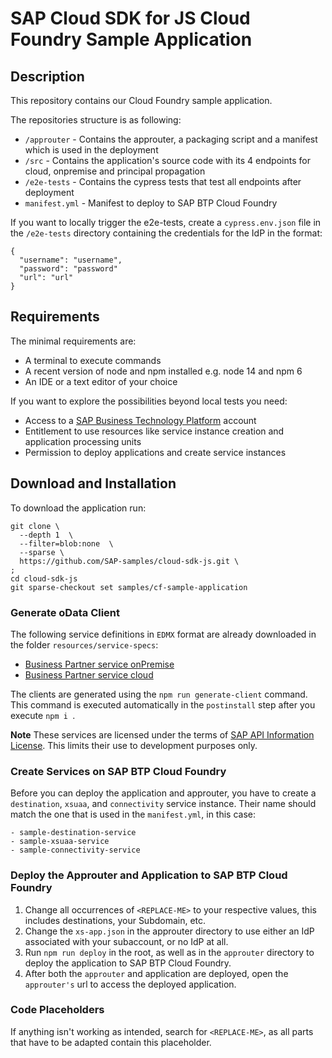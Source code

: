 # SAP Cloud SDK for JS Cloud Foundry Sample Application

## Description
This repository contains our Cloud Foundry sample application.

The repositories structure is as following:

- `/approuter` - Contains the approuter, a packaging script and a manifest which is used in the deployment
- `/src` - Contains the application's source code with its 4 endpoints for cloud, onpremise and principal propagation
- `/e2e-tests` - Contains the cypress tests that test all endpoints after deployment
- `manifest.yml` - Manifest to deploy to SAP BTP Cloud Foundry

If you want to locally trigger the e2e-tests, create a `cypress.env.json` file in the `/e2e-tests` directory containing the credentials for the IdP in the format:

```
{
  "username": "username",
  "password": "password"
  "url": "url"
}
```

## Requirements
The minimal requirements are:
- A terminal to execute commands
- A recent version of node and npm installed e.g. node 14 and npm 6
- An IDE or a text editor of your choice

If you want to explore the possibilities beyond local tests you need:
- Access to a [SAP Business Technology Platform](https://www.sap.com/products/business-technology-platform.html) account
- Entitlement to use resources like service instance creation and application processing units
- Permission to deploy applications and create service instances

## Download and Installation
To download the application run:

```
git clone \
  --depth 1  \
  --filter=blob:none  \
  --sparse \
  https://github.com/SAP-samples/cloud-sdk-js.git \
;
cd cloud-sdk-js
git sparse-checkout set samples/cf-sample-application
```

### Generate oData Client

The following service definitions in `EDMX` format are already downloaded in the folder `resources/service-specs`:
- [Business Partner service onPremise](https://api.sap.com/api/OP_API_BUSINESS_PARTNER_SRV/overview)
- [Business Partner service cloud](https://api.sap.com/api/API_BUSINESS_PARTNER/overview)

The clients are generated using the `npm run generate-client` command. This command is executed automatically in the `postinstall` step after you execute `npm i `.

**Note** These services are licensed under the terms of [SAP API Information License](../../LICENSES/LicenseRef-API-Definition-File-License.txt). This limits their use to development purposes only.

### Create Services on SAP BTP Cloud Foundry
Before you can deploy the application and approuter, you have to create a `destination`, `xsuaa`, and `connectivity` service instance.
Their name should match the one that is used in the `manifest.yml`, in this case:

```
- sample-destination-service
- sample-xsuaa-service
- sample-connectivity-service
```

### Deploy the Approuter and Application to SAP BTP Cloud Foundry
1. Change all occurrences of `<REPLACE-ME>` to your respective values, this includes destinations, your Subdomain, etc.
2. Change the `xs-app.json` in the approuter directory to use either an IdP associated with your subaccount, or no IdP at all.
3. Run `npm run deploy` in the root, as well as in the `approuter` directory to deploy the application to SAP BTP Cloud Foundry.
4. After both the `approuter` and application are deployed, open the `approuter's` url to access the deployed application.

### Code Placeholders
If anything isn't working as intended, search for `<REPLACE-ME>`, as all parts that have to be adapted contain this placeholder.
